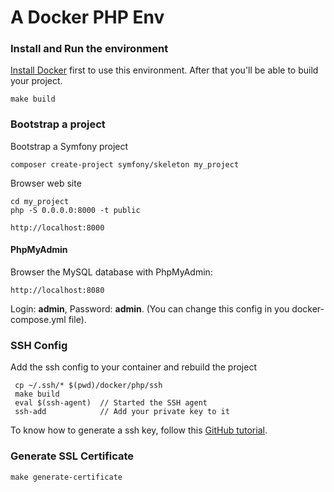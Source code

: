 A Docker PHP Env
================

### Install and Run the environment

[Install Docker](http://docs.docker.com/engine/installation/) first to use this environment.
After that you'll be able to build your project.

    make build

### Bootstrap a project

Bootstrap a Symfony project

    composer create-project symfony/skeleton my_project

Browser web site

    cd my_project
    php -S 0.0.0.0:8000 -t public
    
    http://localhost:8000

#### PhpMyAdmin

Browser the MySQL database with PhpMyAdmin:

    http://localhost:8080

Login: **admin**, Password: **admin**. (You can change this config in you docker-compose.yml file).

### SSH Config

Add the ssh config to your container and rebuild the project

     cp ~/.ssh/* $(pwd)/docker/php/ssh
     make build
     eval $(ssh-agent)  // Started the SSH agent
     ssh-add            // Add your private key to it

To know how to generate a ssh key,
follow this [GitHub tutorial](https://help.github.com/articles/generating-ssh-keys/).

### Generate SSL Certificate

    make generate-certificate
    